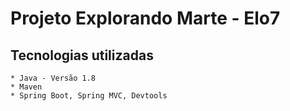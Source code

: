 # Projeto Explorando Marte - Elo7

## Tecnologias utilizadas

    * Java - Versão 1.8
    * Maven
    * Spring Boot, Spring MVC, Devtools